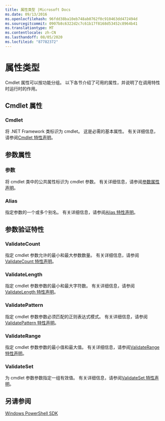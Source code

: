 ```yaml
---
title: 属性类型 |Microsoft Docs
ms.date: 09/13/2016
ms.openlocfilehash: 96fdd38ba10eb748ab0762f0c910463dd472494d
ms.sourcegitcommit: 0907b8c6322d2c7c61b17f8168d53452c8964b41
ms.translationtype: MT
ms.contentlocale: zh-CN
ms.lasthandoff: 08/05/2020
ms.locfileid: "87782372"
---
```

# <a name="attribute-types"></a>属性类型

Cmdlet 属性可以按功能分组。
以下各节介绍了可用的属性，并说明了在调用特性时运行时的作用。

## <a name="cmdlet-attributes"></a>Cmdlet 属性

### <a name="cmdlet"></a>Cmdlet

将 .NET Framework 类标识为 cmdlet。
这是必需的基本属性。
有关详细信息，请参阅[Cmdlet 特性声明](./cmdlet-attribute-declaration.md)。

## <a name="parameter-attributes"></a>参数属性

### <a name="parameter"></a>参数

将 cmdlet 类中的公共属性标识为 cmdlet 参数。
有关详细信息，请参阅[参数属性声明](./parameter-attribute-declaration.md)。

### <a name="alias"></a>Alias

指定参数的一个或多个别名。
有关详细信息，请参阅[Alias 特性声明](./alias-attribute-declaration.md)。

## <a name="argument-validation-attributes"></a>参数验证特性

### <a name="validatecount"></a>ValidateCount

指定 cmdlet 参数允许的最小和最大参数数量。
有关详细信息，请参阅[ValidateCount 特性声明](./validatecount-attribute-declaration.md)。

### <a name="validatelength"></a>ValidateLength

指定 cmdlet 参数参数的最小和最大字符数。
有关详细信息，请参阅[ValidateLength 特性声明](./validatelength-attribute-declaration.md)。

### <a name="validatepattern"></a>ValidatePattern

指定 cmdlet 参数参数必须匹配的正则表达式模式。
有关详细信息，请参阅[ValidatePattern 特性声明](./validatepattern-attribute-declaration.md)。

### <a name="validaterange"></a>ValidateRange

指定 cmdlet 参数参数的最小值和最大值。
有关详细信息，请参阅[ValidateRange 特性声明](./validaterange-attribute-declaration.md)。

### <a name="validateset"></a>ValidateSet

为 cmdlet 参数参数指定一组有效值。
有关详细信息，请参阅[ValidateSet 特性声明](./validateset-attribute-declaration.md)。

## <a name="see-also"></a>另请参阅

[Windows PowerShell SDK](../windows-powershell-reference.md)

